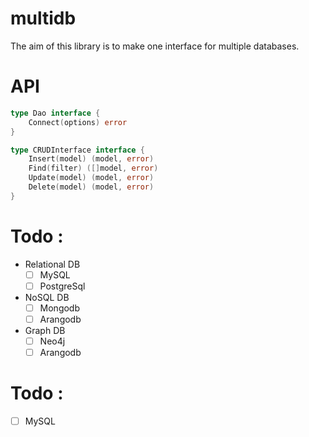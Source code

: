 # multidb
The aim of this library is to make one interface for multiple databases.

# API

```go
type Dao interface {
    Connect(options) error
}

type CRUDInterface interface {
    Insert(model) (model, error)
    Find(filter) ([]model, error)
    Update(model) (model, error)
    Delete(model) (model, error)
}

```

# Todo :
* Relational DB
	* [ ]  MySQL
	* [ ]  PostgreSql

* NoSQL DB
	* [ ] Mongodb
	* [ ] Arangodb

* Graph DB
	* [ ] Neo4j
	* [ ] Arangodb

# Todo :
* [ ]  MySQL
